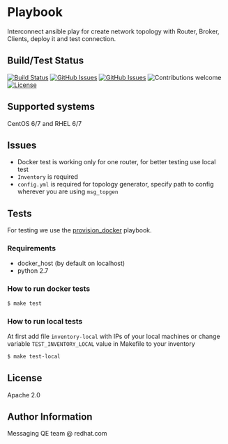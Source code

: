 Playbook
=========

Interconnect ansible play for create network topology with Router, Broker, Clients, deploy it and test connection.

Build/Test Status
------------
[![Build Status](https://travis-ci.org/rh-messaging-qe/iqa-topologies.svg?branch=master)](https://travis-ci.org/rh-messaging-qe/iqa-topologies)
[![GitHub Issues](https://img.shields.io/github/issues/rh-messaging-qe/iqa-topologies.svg)](https://github.com/rh-messaging-qe/iqa-topologies/issues)
[![GitHub Issues](https://img.shields.io/github/issues-pr/rh-messaging-qe/iqa-topologies.svg)](https://github.com/rh-messaging-qe/iqa-topologies/pulls)
![Contributions welcome](https://img.shields.io/badge/contributions-welcome-brightgreen.svg)
[![License](https://img.shields.io/badge/License-Apache%202.0-blue.svg)](https://opensource.org/licenses/Apache-2.0)

## Supported systems
CentOS 6/7 and RHEL 6/7

## Issues
* Docker test is working only for one router, for better testing use local test
* `Inventory` is required
* `config.yml` is required for topology generator, specify path to config wherever you are using `msg_topgen`

## Tests
For testing we use the [provision_docker](https://github.com/chrismeyersfsu/provision_docker) playbook.

### Requirements
* docker_host (by default on localhost)
* python 2.7

### How to run docker tests
```bash
$ make test
```

### How to run local tests
At first add file `inventory-local` with IPs of your local machines or change variable `TEST_INVENTORY_LOCAL` value in Makefile to your inventory

```bash
$ make test-local
```

## License
Apache 2.0

## Author Information
Messaging QE team @ redhat.com

